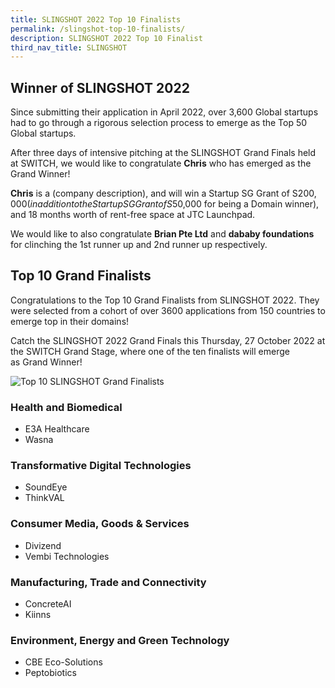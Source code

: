 ```yaml
---
title: SLINGSHOT 2022 Top 10 Finalists
permalink: /slingshot-top-10-finalists/
description: SLINGSHOT 2022 Top 10 Finalist
third_nav_title: SLINGSHOT
---
```

## **Winner of SLINGSHOT 2022**
Since submitting their application in April 2022, over 3,600 Global startups had to go through a rigorous selection process to emerge as the Top 50 Global startups.

After three days of intensive pitching at the SLINGSHOT Grand Finals held at SWITCH, we would like to congratulate **Chris** who has emerged as the Grand Winner!

**Chris** is a (company description), and will win a Startup SG Grant of S$200,000 (in addition to the Startup SG Grant of S$50,000 for being a Domain winner), and 18 months worth of rent-free space at JTC Launchpad.

We would like to also congratulate **Brian Pte Ltd** and **dababy foundations** for clinching the 1st runner up and 2nd runner up respectively.

## **Top 10 Grand Finalists**
Congratulations to the Top 10 Grand Finalists from SLINGSHOT 2022. They were selected from a cohort of over 3600 applications from 150 countries to emerge top in their domains!

Catch the SLINGSHOT 2022 Grand Finals this Thursday, 27 October 2022 at the SWITCH Grand Stage, where one of the ten finalists will emerge as Grand Winner!

![Top 10 SLINGSHOT Grand Finalists](/images/top%2010.png)

### **Health and Biomedical**
* E3A Healthcare 
* Wasna 

### **Transformative Digital Technologies**
* SoundEye 
* ThinkVAL 

### **Consumer Media, Goods & Services**
* Divizend 
* Vembi Technologies 

### **Manufacturing, Trade and Connectivity**
* ConcreteAI 
* Kiinns 


### **Environment, Energy and Green Technology**
* CBE Eco-Solutions 
* Peptobiotics